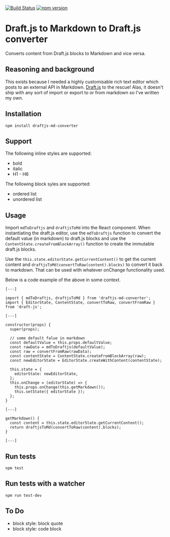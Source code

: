 [![Build Status](https://travis-ci.org/kadikraman/draftjs-md-converter.svg?branch=master)](https://travis-ci.org/kadikraman/draftjs-md-converter)
[![npm version](https://badge.fury.io/js/draftjs-md-converter.svg)](https://badge.fury.io/js/draftjs-md-converter)

# Draft.js to Markdown to Draft.js converter

Converts content from Draft.js blocks to Markdown and vice versa.

## Reasoning and background
This exists because I needed a highly customisable rich text editor which posts to an external API in Markdown. [Draft.js](https://facebook.github.io/draft-js/) to the rescue! Alas, it doesn't ship with any sort of import or export to or from markdown so I've written my own.

## Installation
```
npm install draftjs-md-converter
```

## Support
The following inline styles are supported:

- bold
- italic
- H1 - H6

The following block syles are supported:

- ordered list
- unordered list

## Usage
Import `mdToDraftjs` and `draftjsToMd` into the React component. When instantiating the draft.js editor, use the `mdToDraftjs` function to convert the default value (in markdown) to draft.js blocks and use the `ContentState.createFromBlockArray()` function to create the immutable draft.js blocks.

Use the `this.state.editorState.getCurrentContent()` to get the current content and `draftjsToMd(convertToRaw(content).blocks)` to convert it back to markdown. That can be used with whatever onChange functionality used.

Below is a code example of the above in some context.

```
[---]

import { mdToDraftjs, draftjsToMd } from 'draftjs-md-converter';
import { EditorState, ContentState, convertToRaw, convertFromRaw } from 'draft-js';

[---]

constructor(props) {
  super(props);

  // some default falue in markdown
  const defaultValue = this.props.defaultValue;
  const rawData = mdToDraftjs(defaultValue);
  const raw = convertFromRaw(rawData);
  const contentState = ContentState.createFromBlockArray(raw);
  const newEditorState = EditorState.createWithContent(contentState);

  this.state = {
    editorState: newEditorState,
  };
  this.onChange = (editorState) => {
    this.props.onChange(this.getMarkdown());
    this.setState({ editorState });
  };
}

[---]

getMarkdown() {
  const content = this.state.editorState.getCurrentContent();
  return draftjsToMd(convertToRaw(content).blocks);
}

[---]
```

## Run tests
```
npm test
```

## Run tests with a watcher
```
npm run test-dev
```

## To Do
- block style: block quote
- block style: code block
